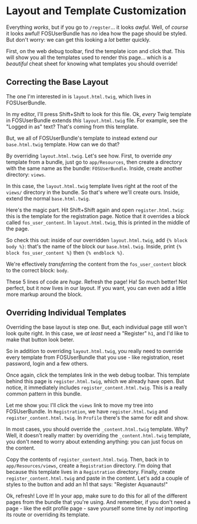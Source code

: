 # Layout and Template Customization

Everything *works*, but if you go to `/regster`... it looks *awful*. Well, of
*course* it looks awful! FOSUserBundle has *no* idea how the page should be styled.
But don't worry: we can get this looking a *lot* better quickly.

First, on the web debug toolbar, find the template icon and click that. This will
show you all the templates used to render this page... which is a *beautiful*
cheat sheet for knowing what templates you should override!

## Correcting the Base Layout

The one I'm interested in is `layout.html.twig`, which lives in FOSUserBundle.

In my editor, I'll press Shift+Shift to look for this file. Ok, *every* Twig template
in FOSUserBundle extends *this* `layout.html.twig` file. For example, see the
"Logged in as" text? That's coming from this template.

But, we all of FOSUserBundle's template to instead  extend *our* `base.html.twig`
template. How can we do that?

By overriding `layout.html.twig`. Let's see how. First, to override *any* template
from a bundle, just go to `app/Resources`, then create a directory with the same
name as the bundle: `FOSUserBundle`. Inside, create another directory: `views`.

In this case, the `layout.html.twig` template lives right at the root of the `views/`
directory in the bundle. So that's where we'll create ours. Inside, extend the
normal `base.html.twig`. 

Here's the magic part. Hit Shift+Shift again and open `register.html.twig`: this
is the template for the registration page. Notice that it overrides a block called
`fos_user_content`. In `layout.html.twig`, this is printed in the middle of the
page.

So check this out: inside of our overridden `layout.html.twig`, add `{% block body %}`:
that's the name of the block our `base.html.twig`. Inside, print `{% block fos_user_content %}`
then `{% endblock %}`.

We're effectively *transferring* the content from the `fos_user_content` block to
the correct block: `body`.

These 5 lines of code are *huge*. Refresh the page! Ha! So much better! Not perfect,
but it now lives in our layout. If you want, you can even add a little more markup
around the block.

## Overriding Individual Templates

Overriding the base layout is step one. But, each individual page still won't look
quite right. In this case, we *at least* need a "Register" `h1`, and I'd like to
make that button look beter.

So in addition to overriding `layout.html.twig`, you really need to override every
template from FOSUserBundle that you use - like registration, reset password, login
and a few others.

Once again, click the templates link in the web debug toolbar. This template behind
this page is `register.html.twig`, which we already have open. But notice, it immediately
includes `register_content.html.twig`. This is a really common pattern in this bundle.

Let me show you: I'll click the `views` link to move my tree into FOSUserBundle.
In `Registration`, we have `register.html.twig` and `register_content.html.twig`.
In `Profile` there's the same for edit and show.

In most cases, you should override the `_content.html.twig` template. Why? Well,
it doesn't really matter: by overriding the `_content.html.twig` template, you
don't need to worry about extending anything: you can just focus on the content.

Copy the contents of `register_content.html.twig`. Then, back in to `app/Resources/views`,
create a `Registration` directory. I'm doing that because this template lives in
a `Registration` directory. Finally, create `register_content.html.twig` and paste
in the content. Let's add a couple of styles to the button and add an h1 that says:
"Register Aquanauts!"

Ok, refresh! Love it! In your app, make sure to do this for all of the different
pages from the bundle that you're using. And remember, if you don't need a page -
like the edit profile page - save yourself some time by *not* importing its route
or overriding its template.
